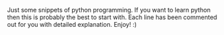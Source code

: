 Just some snippets of python programming. If you want to learn python then this is probably the best to start with. 
Each line has been commented out for you with detailed explanation. Enjoy! :)